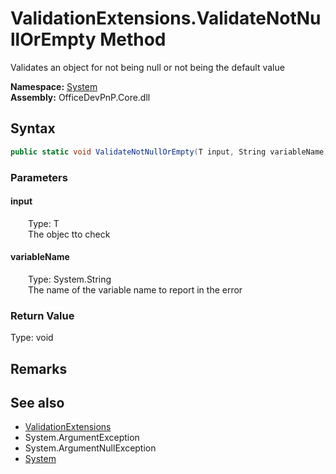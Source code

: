 # ValidationExtensions.ValidateNotNullOrEmpty Method  
 Validates an object for not being null or not being the default value   

**Namespace:** [System](System.md)  
**Assembly:** OfficeDevPnP.Core.dll  
## Syntax
```C#
public static void ValidateNotNullOrEmpty(T input, String variableName)
```
### Parameters
#### input  
&emsp;&emsp;Type: T  
&emsp;&emsp;The objec tto check  

  

#### variableName  
&emsp;&emsp;Type: System.String  
&emsp;&emsp;The name of the variable name to report in the error  

  

### Return Value
Type: void  

## Remarks
  
## See also
- [ValidationExtensions](System.ValidationExtensions.md) 
- System.ArgumentException
- System.ArgumentNullException
- [System](System.md) 
